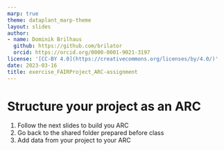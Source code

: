 ```yaml
---
marp: true
theme: dataplant_marp-theme
layout: slides
author:
- name: Dominik Brilhaus
  github: https://github.com/brilator
  orcid: https://orcid.org/0000-0001-9021-3197
license: '[CC-BY 4.0](https://creativecommons.org/licenses/by/4.0/)'
date: 2023-03-16
title: exercise_FAIRProject_ARC-assignment
---
```


# Structure your project as an ARC

1. Follow the next slides to build you ARC
1. Go back to the shared folder prepared before class
1. Add data from your project to your ARC
